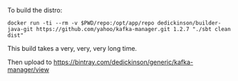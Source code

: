 
To build the distro:

    docker run -ti --rm -v $PWD/repo:/opt/app/repo dedickinson/builder-java-git https://github.com/yahoo/kafka-manager.git 1.2.7 "./sbt clean dist"

This build takes a very, very, very long time.

Then upload to <https://bintray.com/dedickinson/generic/kafka-manager/view>
